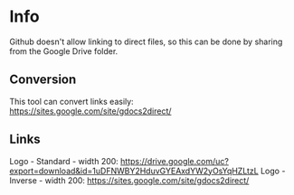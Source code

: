 # Info
Github doesn't allow linking to direct files, so this can be done by sharing from the Google Drive folder.

## Conversion
This tool can convert links easily: https://sites.google.com/site/gdocs2direct/

## Links
Logo - Standard - width 200: https://drive.google.com/uc?export=download&id=1uDFNWBY2HduvGYEAxdYW2yOsYqHZLtzL
Logo - Inverse - width 200: https://sites.google.com/site/gdocs2direct/
